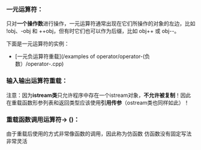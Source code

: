 ### 一元运算符：
只对**一个操作数**进行操作，一元运算符通常出现在它们所操作的对象的左边，比如 !obj、-obj 和 ++obj，但有时它们也可以作为后缀，比如 obj++ 或 obj--。

下面是一元运算符的实例：

* [一元负运算符重载](/examples of operator/operator-(负数）/operator-.cpp)

### 输入输出运算符重载：
注意：因为**istream类**只允许程序中存在一个istream对象，**不允许被复制**！因此在重载函数形参列表和返回类型应该使用**引用传参**（ostream类也同样如此）！

### 重载函数调用运算符-> ()：
由于重载后使用的方式非常像函数的调用，因此称为仿函数
仿函数没有固定写法非常灵活
